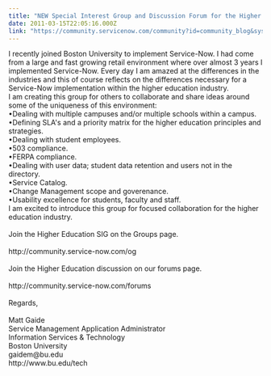 ```yaml
---
title: "NEW Special Interest Group and Discussion Forum for the Higher Education Industry"
date: 2011-03-15T22:05:16.000Z
link: "https://community.servicenow.com/community?id=community_blog&sys_id=866e22eddbd0dbc01dcaf3231f96190c"
---
```

<p>I recently joined Boston University to implement Service-Now. I had come from a large and fast growing retail environment where over almost 3 years I implemented Service-Now. Every day I am amazed at the differences in the industries and this of course reflects on the differences necessary for a Service-Now implementation within the higher education industry.<br />I am creating this group for others to collaborate and share ideas around some of the uniqueness of this environment:<br />•Dealing with multiple campuses and/or multiple schools within a campus.<br />•Defining SLA's and a priority matrix for the higher education principles and strategies.<br />•Dealing with student employees.<br />•503 compliance.<br />•FERPA compliance.<br />•Dealing with user data; student data retention and users not in the directory.<br />•Service Catalog.<br />•Change Management scope and goverenance.<br />•Usability excellence for students, faculty and staff.<br />I am excited to introduce this group for focused collaboration for the higher education industry.<br /><br />Join the Higher Education SIG on the Groups page.<br /><br />http://community.service-now.com/og<br /><br />Join the Higher Education discussion on our forums page.<br /><br />http://community.service-now.com/forums<br /><br />Regards,<br /><br />Matt Gaide<br />Service Management Application Administrator<br />Information Services &amp; Technology<br />Boston University<br />gaidem@bu.edu<br />http://www.bu.edu/tech</p>